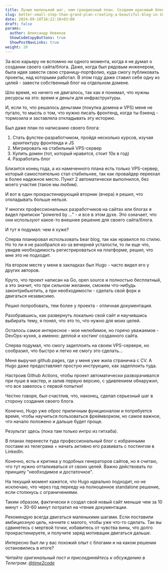 ```yaml
---
title: Лучше маленький шаг, чем грандиозный план. Создаем красивый блог за 10 минут.  
slug: better-small-step-than-grand-plan-creating-a-beautiful-blog-in-10-minutes                 
date: 2024-09-18T16:22:18+03:00
draft: false                                 
params:
  author: Александр Новиков                  
  ShowCodeCopyButtons: true
  ShowPostNavLinks: true         
weight: 10                                   
---
```


За всю карьеру не вспомню ни одного момента, когда я не думал о создании своего сайта/блога. Даже, когда был рядовым инженером, была идея завести свою страницу-портфолио, куда смогу публиковать проекты, над которыми работал. В этом году даже ставил себе одну из целей - завести собственный блог на отдельном домене. 

Шло время, но ничего не двигалось, так как я понимал, что нужны ресурсы на это: время и деньги для инфраструктуры.

И, если то, что решалось деньгами (покупка домена и VPS) меня не пугало, то мысль о том, что нужно писать фронтенд, когда ты бэкенд - тормозила и заставляла откладывать эту историю. 

Был даже план по написанию своего блога: 

1. Стать фулстек-разработчиком, пройдя несколько курсов, изучая архитектуру фронтенда и JS
2. Мигрировать на стабильный VPS-сервер
3. Купить домен (тот, который нравится, стоит 10к в год) 
4. Разработать блог

Близится конец года, а из намеченного плана есть только VPS-сервер, который самостоятельно стал стабильнее, так как провайдер переехал в более надежное место. Пункт 2 автоматически выполнился, без моего участия (такое мы любим). 

И вот в один прокрастинирующий вторник (вчера) я решил, что откладывать больше нельзя. 

У многих профессиональных разработчиков на сайтах или блогах я видел приписки "powered by ..." - и все в этом духе. Это означает, что они используют какое-то внешнее решение для своего сайта/блога. 

И тут я подумал: чем я хуже? 

Сперва планировал использовать bear blog, так как нравился по стилю. Но то ли я не разобрался из-за вечерней усталости, то ли еще что, увидев необходимость регистрироваться на платформе, решил, что мне это не подходит. 

На втором месте у меня в закладках был Hugo - часто видел его у других авторов. 

Круто, что проект написан на Go, open source и полностью бесплатный, а это значит, что при сильном желании, сможем что-нибудь законтрибьютить, а при необходимости - сделать свой форк и двигаться независимо. 

Решил попробовать, тем более у проекта - отличная документация. 

Разобравшись, как развернуть локально свой сайт и научившись выбирать тему, я понял, что это то, что нужно для моих целей. 

Осталось самое интересное - мое нелюбимое, но горячо уважаемое - DevOps-кухня, а именно: деплой и хостинг созданного сайта. 

Сперва подумал, что смогу задеплоить на своем VPS-сервере, но сообразил, что быстро и легко не смогу это сделать... 

Меня выручил github.pages, где у меня уже жила страничка с CV. А Hugo даже предоставляет простую инструкцию, как задеплоить туда. 

Настроив Github Actions, чтобы проект автоматически разворачивался при пуше в мастер, и залив первую версию, с удивлением обнаружил, что все завелось с первой попытки!

Честно говоря, был счастлив, что, наконец, сделал серьезный шаг в сторону создания своего блога. 

Конечно, Hugo уже оброс приличным функционалом и потребуется время, чтобы научиться пользоваться фреймворком, но самое важное, что начало положено и дальше будет проще. 

Результат здесь (пока там только интро из гитхаба). 

В планах перенести туда профессиональный блог с избранными постами из телеграма + начать активно его развивать с постингом в LinkedIn. 

Конечно, есть и критика у подобных генераторов сайтов, но я считаю, что тут нужно отталкиваться от своих целей. Важно действовать по принципу "необходимое и достаточное". 

На текущий момент кажется, что Hugo идеально подходит, но не исключаю, что через год перееду на полноценное standalone решение, если столкнусь с ограничениями. 

Таким образом, фактически я создал свой новый сайт меньше чем за 10 минут + 30-60 минут потратил на чтение документации. 

Рекомендую всегда двигаться маленькими шагами. Если поставили амбициозную цель, начните с малого, чтобы уже что-то сделать. Так вы сдвинетесь с мертвой точки, избавитесь от чувства вины, что долго прокрастинируете, и получите заряд мотивации двигаться дальше.

Интересно был ли у вас похожий опыт с блогами и на каком решении остановились в итоге?

*Читайте оригинальный пост и присоединяйтесь к обсуждению в Телеграм: [@time2code](https://t.me/time2code/301)*
